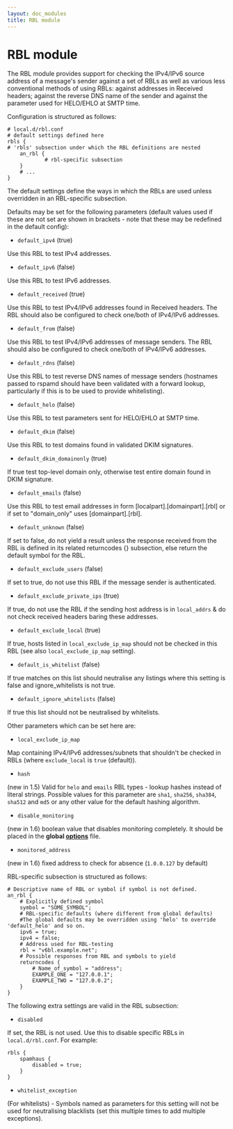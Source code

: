 ```yaml
---
layout: doc_modules
title: RBL module
---
```

# RBL module

The RBL module provides support for checking the IPv4/IPv6 source address of a message's sender against a set of RBLs as well as various less conventional methods of using RBLs: against addresses in Received headers; against the reverse DNS name of the sender and against the parameter used for HELO/EHLO at SMTP time.

Configuration is structured as follows:

~~~ucl
# local.d/rbl.conf
# default settings defined here
rbls {
# 'rbls' subsection under which the RBL definitions are nested
	an_rbl {
			# rbl-specific subsection 
	}
	# ...
}
~~~

The default settings define the ways in which the RBLs are used unless overridden in an RBL-specific subsection.

Defaults may be set for the following parameters (default values used if these are not set are shown in brackets - note that these may be redefined in the default config):

- `default_ipv4` (true)

Use this RBL to test IPv4 addresses.

- `default_ipv6` (false)

Use this RBL to test IPv6 addresses.

- `default_received` (true)

Use this RBL to test IPv4/IPv6 addresses found in Received headers. The RBL should also be configured to check one/both of IPv4/IPv6 addresses.

- `default_from` (false)

Use this RBL to test IPv4/IPv6 addresses of message senders. The RBL should also be configured to check one/both of IPv4/IPv6 addresses.

- `default_rdns` (false)

Use this RBL to test reverse DNS names of message senders (hostnames passed to rspamd should have been validated with a forward lookup, particularly if this is to be used to provide whitelisting).

- `default_helo` (false)

Use this RBL to test parameters sent for HELO/EHLO at SMTP time.

- `default_dkim` (false)

Use this RBL to test domains found in validated DKIM signatures.

- `default_dkim_domainonly` (true)

If true test top-level domain only, otherwise test entire domain found in DKIM signature.

- `default_emails` (false)

Use this RBL to test email addresses in form [localpart].[domainpart].[rbl] or if set to "domain_only" uses [domainpart].[rbl].

- `default_unknown` (false)

If set to false, do not yield a result unless the response received from the RBL is defined in its related returncodes {} subsection, else return the default symbol for the RBL.

- `default_exclude_users` (false)

If set to true, do not use this RBL if the message sender is authenticated.

- `default_exclude_private_ips` (true)

If true, do not use the RBL if the sending host address is in `local_addrs` & do not check received headers baring these addresses.

- `default_exclude_local` (true)

If true, hosts listed in `local_exclude_ip_map` should not be checked in this RBL (see also `local_exclude_ip_map` setting).

- `default_is_whitelist` (false)

If true matches on this list should neutralise any listings where this setting is false and ignore_whitelists is not true.

- `default_ignore_whitelists` (false)

If true this list should not be neutralised by whitelists.

Other parameters which can be set here are:

- `local_exclude_ip_map`

Map containing IPv4/IPv6 addresses/subnets that shouldn't be checked in RBLs (where `exclude_local` is `true` (default)).

- `hash`

(new in 1.5) Valid for `helo` and `emails` RBL types - lookup hashes instead of literal strings. Possible values for this parameter are `sha1`, `sha256`, `sha384`, `sha512` and `md5` or any other value for the default hashing algorithm.

- `disable_monitoring`

(new in 1.6) boolean value that disables monitoring completely. It should be placed in the **global [options](../configuration/options.html)** file. 

- `monitored_address`

(new in 1.6) fixed address to check for absence (`1.0.0.127` by default)

RBL-specific subsection is structured as follows:

~~~ucl
# Descriptive name of RBL or symbol if symbol is not defined.
an_rbl {
	# Explicitly defined symbol
	symbol = "SOME_SYMBOL";
	# RBL-specific defaults (where different from global defaults)
	#The global defaults may be overridden using 'helo' to override 'default_helo' and so on.
	ipv6 = true;
	ipv4 = false;
	# Address used for RBL-testing
	rbl = "v6bl.example.net";
	# Possible responses from RBL and symbols to yield
	returncodes {
		# Name_of_symbol = "address";
		EXAMPLE_ONE = "127.0.0.1";
		EXAMPLE_TWO = "127.0.0.2";
	}
}
~~~

The following extra settings are valid in the RBL subsection:

- `disabled`

If set, the RBL is not used. Use this to disable specific RBLs in `local.d/rbl.conf`. For example:

~~~ucl
rbls {
	spamhaus {
		disabled = true;
	}
}
~~~

- `whitelist_exception`

(For whitelists) - Symbols named as parameters for this setting will not be used for neutralising blacklists (set this multiple times to add multiple exceptions).
